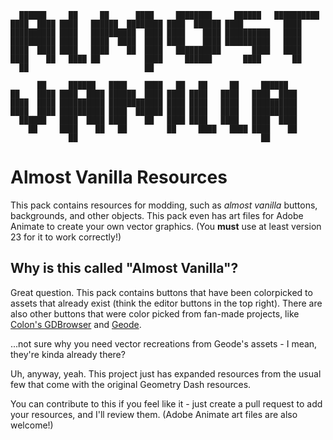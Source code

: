 ```
  ██████     ██     ██      ████     ████████     ██████   ██████████
████  ████ ████   ██████  ████████ ████  ██████ ████         ████
██████████ ████   ██████████  ████ ████    ████ ██████████   ████
██████████ ████   ████  ████  ████ ████    ████ ██████████   ████
████  ████ ████   ████    ██  ████   ██████████       ████   ████
████    ██   ████ ██          ████     ██████       ████       ██
  ██                          ██

      ██     ██████   ████    ████   ██   ██     ██     ██████
██    ████ ████  ████ ██████  ████ ████ ████   ████   ████  ████
████  ████ ██████████ ████████████ ████ ████   ████   ██████████
████  ████ ██████████ ████  ██████ ████ ████   ████   ██████████
  ██████   ████  ████ ████    ██   ████ ████   ████   ████  ████
    ██     ████    ██   ██         ██     ████   ████ ████    ██
             ██                                         ██
```
# Almost Vanilla Resources
This pack contains resources for modding, such as *almost vanilla* buttons, backgrounds, and other objects. This pack even has art files for Adobe Animate to create your own vector graphics. (You **must** use at least version 23 for it to work correctly!)
## Why is this called "Almost Vanilla"?
Great question. This pack contains buttons that have been colorpicked to assets that already exist (think the editor buttons in the top right). There are also other buttons that were color picked from fan-made projects, like [Colon's GDBrowser](https://github.com/GDColon/GDBrowser) and [Geode](https://github.com/geode-sdk/geode).

...not sure why you need vector recreations from Geode's assets - I mean, they're kinda already there?

Uh, anyway, yeah. This project just has expanded resources from the usual few that come with the original Geometry Dash resources.

You can contribute to this if you feel like it - just create a pull request to add your resources, and I'll review them. (Adobe Animate art files are also welcome!)

